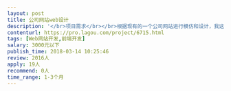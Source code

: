 ```yaml
---                
layout: post       
title: 公司网站web设计           
description: '</br>项目需求</br></br>根据现有的一个公司网站进行模仿和设计，我这边能够直接给到网站的源代码，在原有网站的基础上进行内容的调整和修改</br></br>功能点</br></br>对公司的介绍，产品的描述，宣传等自定义功能</br></br>可参考产品</br></br>http://www.myinte.com</br>'     
contenturl: https://pro.lagou.com/project/6715.html      
tags: [Web网站开发,前端开发]            
salary: 3000元以下          
publish_time: 2018-03-14 10:25:46         
review: 2016人                   
apply: 19人                   
recommend: 0人                   
time_range: 1-3个月              
---                 
```

